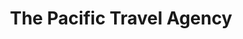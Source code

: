 ---
title: "The Pacific Travel Agency"
url: /paracas/the-pacific-travel-agency/
shop: agencia de viajes
---
